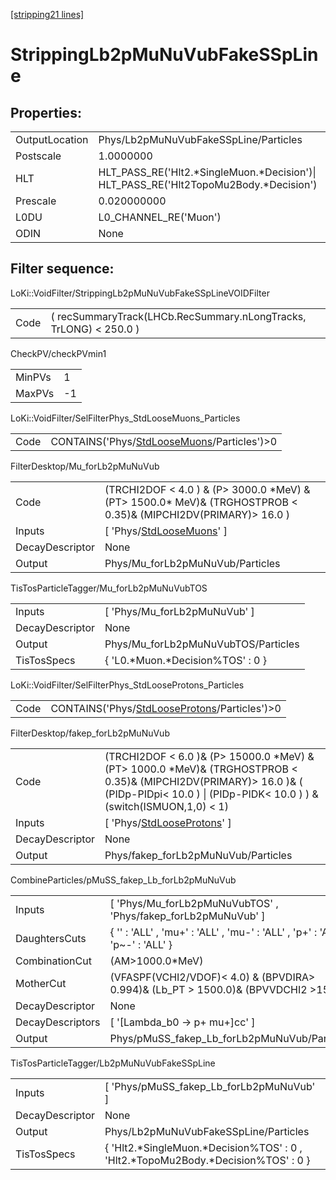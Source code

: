[[stripping21 lines]](./stripping21-index)

# StrippingLb2pMuNuVubFakeSSpLine

## Properties:

|                |                                                                                         |
|----------------|-----------------------------------------------------------------------------------------|
| OutputLocation | Phys/Lb2pMuNuVubFakeSSpLine/Particles                                                   |
| Postscale      | 1.0000000                                                                               |
| HLT            | HLT_PASS_RE('Hlt2.\*SingleMuon.\*Decision')\| HLT_PASS_RE('Hlt2TopoMu2Body.\*Decision') |
| Prescale       | 0.020000000                                                                             |
| L0DU           | L0_CHANNEL_RE('Muon')                                                                   |
| ODIN           | None                                                                                    |

## Filter sequence:

LoKi::VoidFilter/StrippingLb2pMuNuVubFakeSSpLineVOIDFilter

|      |                                                                   |
|------|-------------------------------------------------------------------|
| Code | ( recSummaryTrack(LHCb.RecSummary.nLongTracks, TrLONG) \< 250.0 ) |

CheckPV/checkPVmin1

|        |     |
|--------|-----|
| MinPVs | 1   |
| MaxPVs | -1  |

LoKi::VoidFilter/SelFilterPhys_StdLooseMuons_Particles

|      |                                                                                            |
|------|--------------------------------------------------------------------------------------------|
| Code | CONTAINS('Phys/[StdLooseMuons](./stripping21-commonparticles-stdloosemuons)/Particles')\>0 |

FilterDesktop/Mu_forLb2pMuNuVub

|                 |                                                                                                                     |
|-----------------|---------------------------------------------------------------------------------------------------------------------|
| Code            | (TRCHI2DOF \< 4.0 ) & (P\> 3000.0 \*MeV) & (PT\> 1500.0\* MeV)& (TRGHOSTPROB \< 0.35)& (MIPCHI2DV(PRIMARY)\> 16.0 ) |
| Inputs          | [ 'Phys/[StdLooseMuons](./stripping21-commonparticles-stdloosemuons)' ]                                           |
| DecayDescriptor | None                                                                                                                |
| Output          | Phys/Mu_forLb2pMuNuVub/Particles                                                                                    |

TisTosParticleTagger/Mu_forLb2pMuNuVubTOS

|                 |                                     |
|-----------------|-------------------------------------|
| Inputs          | [ 'Phys/Mu_forLb2pMuNuVub' ]      |
| DecayDescriptor | None                                |
| Output          | Phys/Mu_forLb2pMuNuVubTOS/Particles |
| TisTosSpecs     | { 'L0.\*Muon.\*Decision%TOS' : 0 }  |

LoKi::VoidFilter/SelFilterPhys_StdLooseProtons_Particles

|      |                                                                                                |
|------|------------------------------------------------------------------------------------------------|
| Code | CONTAINS('Phys/[StdLooseProtons](./stripping21-commonparticles-stdlooseprotons)/Particles')\>0 |

FilterDesktop/fakep_forLb2pMuNuVub

|                 |                                                                                                                                                                                                  |
|-----------------|--------------------------------------------------------------------------------------------------------------------------------------------------------------------------------------------------|
| Code            | (TRCHI2DOF \< 6.0 )& (P\> 15000.0 \*MeV) & (PT\> 1000.0 \*MeV)& (TRGHOSTPROB \< 0.35)& (MIPCHI2DV(PRIMARY)\> 16.0 )& ( (PIDp-PIDpi\< 10.0 ) \| (PIDp-PIDK\< 10.0 ) ) & (switch(ISMUON,1,0) \< 1) |
| Inputs          | [ 'Phys/[StdLooseProtons](./stripping21-commonparticles-stdlooseprotons)' ]                                                                                                                    |
| DecayDescriptor | None                                                                                                                                                                                             |
| Output          | Phys/fakep_forLb2pMuNuVub/Particles                                                                                                                                                              |

CombineParticles/pMuSS_fakep_Lb_forLb2pMuNuVub

|                  |                                                                                        |
|------------------|----------------------------------------------------------------------------------------|
| Inputs           | [ 'Phys/Mu_forLb2pMuNuVubTOS' , 'Phys/fakep_forLb2pMuNuVub' ]                        |
| DaughtersCuts    | { '' : 'ALL' , 'mu+' : 'ALL' , 'mu-' : 'ALL' , 'p+' : 'ALL' , 'p~-' : 'ALL' }          |
| CombinationCut   | (AM\>1000.0\*MeV)                                                                      |
| MotherCut        | (VFASPF(VCHI2/VDOF)\< 4.0) & (BPVDIRA\> 0.994)& (Lb_PT \> 1500.0)& (BPVVDCHI2 \>150.0) |
| DecayDescriptor  | None                                                                                   |
| DecayDescriptors | [ '[Lambda_b0 -\> p+ mu+]cc' ]                                                     |
| Output           | Phys/pMuSS_fakep_Lb_forLb2pMuNuVub/Particles                                           |

TisTosParticleTagger/Lb2pMuNuVubFakeSSpLine

|                 |                                                                                      |
|-----------------|--------------------------------------------------------------------------------------|
| Inputs          | [ 'Phys/pMuSS_fakep_Lb_forLb2pMuNuVub' ]                                           |
| DecayDescriptor | None                                                                                 |
| Output          | Phys/Lb2pMuNuVubFakeSSpLine/Particles                                                |
| TisTosSpecs     | { 'Hlt2.\*SingleMuon.\*Decision%TOS' : 0 , 'Hlt2.\*TopoMu2Body.\*Decision%TOS' : 0 } |
